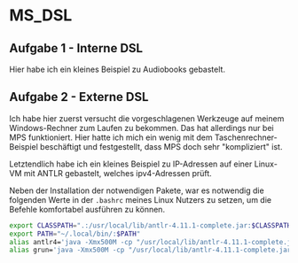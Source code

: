 # MS_DSL

## Aufgabe 1 - Interne DSL

Hier habe ich ein kleines Beispiel zu Audiobooks gebastelt. 

## Aufgabe 2 - Externe DSL

Ich habe hier zuerst versucht die vorgeschlagenen Werkzeuge auf meinem Windows-Rechner zum Laufen zu bekommen. Das hat allerdings nur bei MPS funktioniert. Hier hatte ich mich ein wenig mit dem Taschenrechner-Beispiel beschäftigt und festgestellt, dass MPS doch sehr "kompliziert" ist. 

Letztendlich habe ich ein kleines Beispiel zu IP-Adressen auf einer Linux-VM mit ANTLR gebastelt, welches ipv4-Adressen prüft. 

Neben der Installation der notwendigen Pakete, war es notwendig die folgenden Werte in der `.bashrc` meines Linux Nutzers zu setzen, um die Befehle komfortabel ausführen zu können.

```bash
export CLASSPATH=".:/usr/local/lib/antlr-4.11.1-complete.jar:$CLASSPATH"
export PATH="~/.local/bin/:$PATH"
alias antlr4='java -Xmx500M -cp "/usr/local/lib/antlr-4.11.1-complete.jar:$CLASSPATH" org.antlr.v4.Tool'
alias grun='java -Xmx500M -cp "/usr/local/lib/antlr-4.11.1-complete.jar:$CLASSPATH" org.antlr.v4.gui.TestRig'
```
